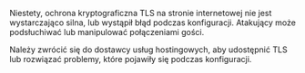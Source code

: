 Niestety, ochrona kryptograficzna TLS na stronie internetowej nie jest wystarczająco silna, 
lub wystąpił błąd podczas konfiguracji. Atakujący może podsłuchiwać lub manipulować połączeniami gości.



Należy zwrócić się do dostawcy usług hostingowych, aby udostępnić TLS lub rozwiązać problemy, 
które pojawiły się podczas konfiguracji.
